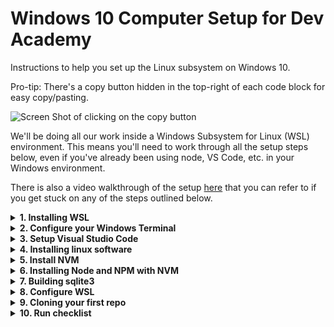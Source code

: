 # Windows 10 Computer Setup for Dev Academy

Instructions to help you set up the Linux subsystem on Windows 10.

Pro-tip: There's a copy button hidden in the top-right of each code block for easy copy/pasting.

![Screen Shot of clicking on the copy button](https://user-images.githubusercontent.com/47387/161153831-7a3ca544-0ad2-4977-aec8-92436f1a6bc5.png)

We'll be doing all our work inside a Windows Subsystem for Linux (WSL) environment. This means you'll need to work through all the setup steps below, even if you've already been using node, VS Code, etc. in your Windows environment.

There is also a video walkthrough of the setup [here](https://youtu.be/vMOvoB20flI) that you can refer to if you get stuck on any of the steps outlined below.

<details>
<summary><b>1. Installing WSL</b></summary>
<br/>
1.1. Go to the start Menu and type `Check for updates`. Make sure that your Windows
     has the most recent updates (Optional as well as Recommended ones, but you don't
     need to upgrade to Windows 11 if you don't want to).

- Press the Windows key and type `winver` and press Enter
- Confirm that your Windows is version 2004 and higher (Build 19041 and higher) or any Windows 11 version
- If your Windows version is less than Build 19041, let one of the facilitators know

  1.2. Go to the Start Menu and open Windows Powershell as an Administrator

- Put this command in Powershell `wsl --install` and hit enter
- Restart your computer

  1.3. Open Ubuntu from the Start Menu and let it finish installation:

- When prompted, enter a username (e.g. your first name) and a password - this is the username that Linux will run as by default
- **IMPORTANT:** When you type in your password, you will notice nothing happens, this is a feature in Linux for security purposes.
- For Full Name, Room Number, etc. you can hit Enter to leave them blank
- If it says installing for more than 5 minutes, close the Ubuntu window and re-open it
</details>

<details>
<summary><b>2. Configure your Windows Terminal</b></summary>
<br/>
2.1. Open your Windows Terminal application (find this by typing `Windows Terminal` in the Start menu, it is NOT the same as Powershell) 
     and select the dropdown next to the new tab button then select Settings, then "Open JSON file"

Scroll down until you find this section:

```json
        {
            "guid": "{07b52e3e-de2c-5db4-bd2d-ba144ed6c273}",
            "hidden": false,
            "name": "Ubuntu-20.04",
            "source": "Windows.Terminal.Wsl"
        },
```

Copy the value of the "guid" field, then paste it in to the `defaultProfile` property near the top of the file.

```json
"defaultProfile": "{07b52e3e-de2c-5db4-bd2d-ba144ed6c273}",
```

2.2. Next, add these properties to the Ubuntu section (the same section you got the "guid" from in the previous step)

```json
"colorScheme": "One Half Dark",
"startingDirectory": "\\\\wsl$\\Ubuntu20.04LTS\\home\\[your_Linux_username]"
```

2.3. Once you have pasted it in, your Linux section should look like this (but instead of `maia`, it would say YOUR username):

```json
        {
            "guid": "{07b52e3e-de2c-5db4-bd2d-ba144ed6c273}",
            "hidden": false,
            "name": "Ubuntu20.04LTS",
            "source": "Windows.Terminal.Wsl",
            "colorScheme": "One Half Dark",
            "startingDirectory": "\\\\wsl$\\Ubuntu20.04LTS\\home\\maia"
        },
```

Note that the `"source": "Windows.Terminal.Wsl",` line needs a comma at the end of it.

If you see a 'network name cannot be found' error when you load windows terminal double check that the "name" part of the json (ie "Ubuntu20.04LTS" in the above example) exactly matches the bit between `wsl$\\[exact-name-match-here]\\home` in the "startingDirectory" part.

</details>

<details>
<summary><b>3. Setup Visual Studio Code</b></summary>
<br/>
3.1. Install Visual Studio Code if it isn't already installed

https://code.visualstudio.com/download

3.2. In your terminal, open VS Code with:

```
code .
```

(_don't_ open VS Code from the Start Menu, desktop link or any other way)

If this is the first time you have installed VS Code you may need to close your terminal and open it again (Start menu : Windows Terminal)
to reload the VS Code settings.

3.3 Installing extensions

Install the following VS Code extensions

- ESLint
- Prettier
- WSL (the one by Microsoft)
- Live Share
- Handlebars (the one by André Junges)
- vscode-icons (optional, but pretty :wink:)
- GitLens (optional)

  3.4 In your Ubuntu terminal, run:

```shell
code --list-extensions
```

You should see the IDs of each of these extensions logged like this:

```
dbaeumer.vscode-eslint
esbenp.prettier-vscode
ms-vsliveshare.vsliveshare
vscode-icons-team.vscode-icons
eamodio.gitlens
```

\*For some people, mysteriously, those IDs will not print out. This is okay and everything will be fine, you can move on.

If you have installed these previously in Windows, you may have to reinstall them for
WSL.

3.5 Visual Studio Code settings

In VS Code:

- click the Settings cog button in the bottom left and open the Command Palette.
- type `settings.json` into the little search box that appears at the top of your screen.
- click on the `Preferences: Open User Settings (JSON)` option to open your `settings.json` config file.

Paste these contents inside the curly brackets:

```json
  "editor.detectIndentation": false,
  "editor.insertSpaces": true,
  "editor.tabSize": 2,
  "editor.codeActionsOnSave": { "source.fixAll.eslint": "explicit" },
  "editor.bracketPairColorization.enabled": true,
  "editor.guides.bracketPairs":"active",
  "[javascript]": {
    "editor.formatOnSave": true,
    "editor.defaultFormatter": "esbenp.prettier-vscode"
  },
  "[javascriptreact]": {
    "editor.formatOnSave": true,
    "editor.defaultFormatter": "esbenp.prettier-vscode"
  },
  "[typescript]": {
    "editor.formatOnSave": true,
    "editor.defaultFormatter": "esbenp.prettier-vscode"
  },
  "[typescriptreact]": {
    "editor.formatOnSave": true,
    "editor.defaultFormatter": "esbenp.prettier-vscode"
  },
  "[html]": {
  "editor.formatOnSave": true,
  "editor.defaultFormatter": "esbenp.prettier-vscode"
  },
  "[css]": {
    "editor.formatOnSave": true,
    "editor.defaultFormatter": "esbenp.prettier-vscode"
  },
  "prettier.semi": false,
  "prettier.singleQuote": true
```

**NOTE:** Each entry in your `settings.json` should end in a comma, except for the last one. If there are some existing entries you'll need to add a comma to the end of this line: `"prettier.singleQuote": true`.

</details>

<details>
<summary><b>4. Installing linux software</b></summary>
<br/>
To install most of the linux software you need, we'll run three commands.

4.1 This one updates your package sources:

```sh
sudo apt-get update
```

4.2. This will install all the packages we need (it might take a while):

```sh
sudo apt-get install build-essential python-is-python3 zsh
```

4.3. Finally, this will set `zsh` as your default shell:

```sh
chsh -s $(which zsh)
```

If those all succeeded, you can restart your Ubuntu terminal, and you should be in `zsh`

If you get a page full of info about "This is the Z Shell configuration for new users...", press q (Quit and do nothing)

4.4. Run this command to confirm `python` installed correctly

```sh
which python
```

Anything except "python not found" is okay here.

4.5. Installing oh-my-zsh

We're going to install oh-my-zsh to make your terminal/shell experience a bit more pleasant.

> Oh My Zsh is a delightful, open source, community-driven framework for
> managing your Zsh configuration. It comes bundled with thousands of helpful
> functions, helpers, plugins, themes, and a few things that make you shout...

Enter this command into your Ubuntu terminal (note that it's one long line, even if it displays as two lines on the page where you're reading this):

```
sh -c "$(curl -fsSL https://raw.githubusercontent.com/ohmyzsh/ohmyzsh/master/tools/install.sh)"
```

4.6. Configuring ZSH

Zsh installs a command `omz` to configure itself. To set your theme to "bira" run:

```sh
omz theme set bira
```

For the remainder of these setup instructions, and at the start of Bootcamp, when we say "terminal" we mean this Ubuntu terminal, i.e. an Ubuntu tab within the Windows Terminal application -- you'll know it's right if you can see the penguin!

At the bottom of this file we'll tell you how to run a terminal within VS Code but please use the Ubuntu terminal for these setup instructions and for any `npm install` actions throughout Bootcamp, and please don't use Git Bash for any Bootcamp work

If the prompt in your terminal is now a little arrow and a tilde (~), instead of "yourname@...", that's OK (you'll change it again in a later step)

4.7. Starting in the right directory

Restart your terminal.

If your terminal is opening at a `/` (or `[user]@machineId /`) prompt instead of a `~` (or `[user]@machineId ~`) prompt, this means the terminal
is opening at root and we need to change that.

To make it open at home (`~`) instead. We're going to run this snippet to add a couple more lines to the bottom of your `~/.zshrc` file.

```sh
cat << 'EOF' >> ~/.zshrc
if [[ $(pwd) == / ]]; then
    cd ~
fi
EOF
```

Restart your terminal.

You should now be at the home directory `~`.

</details>    
     
<details>      
<summary><b>5. Install NVM</b></summary>
<br/>
NVM is a tool to install and manage NodeJS versions.

5.1. Check if you have installed nvm before

```sh
type nvm
```

If you see something like `nvm is a shell function from /home/username/.nvm/nvm.sh` you've already installed NVM and can go to section 6.
If you see a `nvm not found` message then keep reading.

5.2. First, check if you have node installed

```sh
which node
```

If that logs a path in "Program Files", you've installed NodeJS at some point with the official installer.
Open Add/Remove Programs from the Start Menu and uninstall NodeJS.

If it logs "node not found", that's perfect. We want NVM to manage node and npm on our dev machine.

5.3. Enter this command into your terminal to download and install nvm:

```sh
curl -o- https://raw.githubusercontent.com/nvm-sh/nvm/v0.39.1/install.sh | bash
```

This command will initialise NVM when you open a terminal

```sh
cat << 'EOF' >> ~/.zshrc
export NVM_DIR="$HOME/.nvm"
[ -s "$NVM_DIR/nvm.sh" ] && \. "$NVM_DIR/nvm.sh"  # This loads nvm
[ -s "$NVM_DIR/bash_completion" ] && \. "$NVM_DIR/bash_completion"  # This loads nvm bash_completion
EOF
```

5.4. Now run this command to reload your `~/.zshrc`

```sh
omz reload
```

</details>
    
<details>    
<summary><b>6. Installing Node and NPM with NVM</b></summary>
<br/>
Install the latest "Long Term Support" (i.e. very stable) version of node

6.1. Run this command in your terminal:

```sh
nvm install --lts
```

6.2. Then, also in your terminal, run:

```sh
nvm alias default node
```

6.3. To confirm, run this command. We're expecting something in the `v18.x` range

```sh
nvm current
```

</details>
    
<details>    
<summary><b>7. Building sqlite3</b></summary>
<br/>
`sqlite3` is a database package that we use a lot during bootcamp. At this point
you should be set up with everything you need to build it.

7.1. Run this command to confirm:

```sh
npx --yes @donothing/can-u-build-sqlite3
```

If it succeeds it will log `Everything looks good`

</details>

</details>   
     
<details>     
<summary><b>8. Configure WSL</b></summary>
<br/>
8.1. Limit your WSL virtual machine so that it can't consume too much RAM

- In File Explorer (aka "Windows Explorer" or "This PC"), go to `C:\Users\[your_Windows_username]`
- On the `View` tab, tick the checkboxes for `File name extensions` and `Hidden items`
- Right-click in your `C:\Users\[your_Windows_username]` folder and choose `New` then `Text Document`; this will open up Notepad
- Rename the new file as `.wslconfig`, making sure that it does NOT have an extra `.txt` extension
- Paste this text into body of the `.wslconfig` file, and then save it:

```
[wsl2]
memory=2GB # Limits VM memory in WSL2 to 2 GB
processors=2 # Makes the WSL2 VM use two virtual processors
```

8.2. Restart your PC

</details>
    
<details>    
<summary><b>9. Cloning your first repo</b></summary>
<br/>
We're going to clone a repo into your ubuntu setup to make sure everything is working fine.

9.1. We'll start by creating a directory to keep all your repos in

```sh
mkdir ~/devacademy
```

9.2. and then change directory into it:

```sh
cd ~/devacademy
```

9.3 Generate an SSH key pair

There's a chance you have one of these. You can see a list of your public keys like this:

```sh
ls ~/.ssh/*.pub
```

If you can see one, skip to 9.4 Adding your ssh key to Github

If you don't see any, then you can create one. Don't forget to replace the email address with your real one.

```sh
ssh-keygen -t ed25519 -C "your_email@example.com"
```

Hit enter 3 times to accept all the defaults.

Now you need to start your ssh-agent:

```sh
eval "$(ssh-agent -s)"
```

and add the key to your agent:

```sh
ssh-add ~/.ssh/id_ed25519
```

9.4  Adding your ssh key to Github
Open the file in VS Code:

```sh
code ~/.ssh/id_ed25519.pub
```

Select-all and copy the key.

Now you'll want to go to [[https://github.com/settings/keys]], click on "New SSH Key" and paste your new key into the textfield.

9.5. **For these next two commands, replace the name and email with your own details**

You'll need to configure git to know your name...

```sh
git config --global user.name "Firstname Lastname"
```

... and your email address. These will be recorded as the author in commits you make

```sh
git config --global user.email "your.name@example.com"
```

9.6. Run this command to make visual studio code your default editor for git commit messages

```sh
git config --global core.editor "code --wait"
```
9.7 Run this command to force git to always use ssh urls for github.com

```sh
git config --global url.'git@github.com:'.insteadof https://github.com/
```

9.8. From your Ubuntu terminal, clone down `clone-a-repo-test`

```sh
git clone git@github.com:dev-academy-foundations/clone-a-repo-test.git
```

9.9. Now we're going change directory into the new directory:

```sh
cd clone-a-repo-test
```

and open Visual Studio Code

```
code .
```

9.10. Now you should be looking at the clone-a-repo-test in your editor. Click on the `README.md` file to read the hidden message.

> Running `code .` from the ubuntu terminal is the way we will open Visual
> Studio Code during this course. This ensures it opens in the Ubuntu context

Run this command in your Ubuntu terminal:

```sh
wslview .
```

Windows explorer will open that directory.

This is a quick and easy way to access your Linux files from windows if you ever need to.

</details>
    
<details>    
<summary><b>10. Run checklist</b></summary>
<br/>
10.1 Run this checklist to double-check everything:

```sh
npx --yes @devacademy/checklist@latest
```

You should see something like this (_all ticks, no crosses, 0/x failed_):

```
Shell environment:

 [ ✓ ] wsl
 [ ✓ ] $SHELL = /bin/zsh
 [ ✓ ] ZSH version = zsh 5.8 (x86_64-ubuntu-linux-gnu)

Node setup:

 [ ✓ ] /Users/gerard/.nvm exists
 [ ✓ ] NVM config found in ~/.zshrc
 [ ✓ ] Node version = v18.12.1
 [ ✓ ] NPM version = 9.2.0

Visual studio code:

 [ ✓ ] Visual Studio Code version = 1.65.2
 [ ✓ ] Git editor is code --wait
 [ ✓ ] VSCode extension 'dbaeumer.vscode-eslint' installed
 [ ✓ ] VSCode extension 'esbenp.prettier-vscode' installed
 [ ✓ ] VSCode extension 'ms-vsliveshare.vsliveshare' installed
 [ ✓ ] VSCode extension 'eamodio.gitlens' installed
 [ ✓ ] VSCode extension 'vscode-icons-team.vscode-icons' installed

Build requirements (for node-gyp):

 [ ✓ ] Git version = git version 2.32.0 (Apple Git-132)
 [ ✓ ] Found cc = /usr/bin/cc
 [ ✓ ] Found make = /usr/bin/make
 [ ✓ ] Found python version: Python 3.8.9 at /usr/bin/python3

RESULT: (0/21) checks failed
```

</details>
